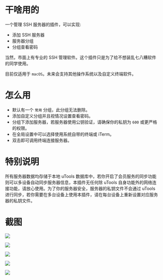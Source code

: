 # 干啥用的

一个管理 SSH 服务器的插件，可以实现:

- 添加 SSH 服务器
- 服务器分组
- 分组查看密码

当然，市面上有专业的 SSH 管理软件。这个插件只是为了给不想装乱七八糟软件的同学使用。

目前仅适用于 ```macOS```。未来会支持其他操作系统以及自定义终端软件。

# 怎么用

- 默认有一个 ```常用``` 分组，此分组无法删除。
- 添加自定义分组并且视情况设置查看密码。
- 分组下添加服务器，若服务器使用公钥验证，请确保你的私钥为 ```600``` 或更严格的权限。
- 在全局设置中可以选择使用系统自带的终端或 iTerm。
- 双击即可调用终端连接服务器。

# 特别说明

所有服务器数据均存储于本地 uTools 数据库中，若你开启了会员服务的同步功能则可以多设备自动同步服务器信息，本插件无任何除 uTools 自身功能外的网络连接功能，请放心使用。为了你的服务器安全，服务器的私钥文件不会通过 uTools 进行同步，若你需要在多台设备上使用本插件，请在每台设备上重新设置对应服务器的私钥文件。

# 截图

![](https://upload-save-1251792221.cos.ap-shanghai.myqcloud.com/public/3841617456273_.pic.jpg?imageMogr2/thumbnail/800x/format/webp/interlace/1/quality/100|watermark/2/text/QFNpbGVuY2VyTCAtIFYyQy50ZWNo/font/bXN5aGJkLnR0Zg/fontsize/16/fill/I2ZmZmZmZg/dissolve/70/gravity/southeast/dx/10/dy/10)

![](https://upload-save-1251792221.cos.ap-shanghai.myqcloud.com/public/3821617455145_.pic.jpg?imageMogr2/thumbnail/800x/format/webp/interlace/1/quality/100|watermark/2/text/QFNpbGVuY2VyTCAtIFYyQy50ZWNo/font/bXN5aGJkLnR0Zg/fontsize/16/fill/I2ZmZmZmZg/dissolve/70/gravity/southeast/dx/10/dy/10)

![](https://upload-save-1251792221.cos.ap-shanghai.myqcloud.com/public/3831617455220_.pic.jpg?imageMogr2/thumbnail/800x/format/webp/interlace/1/quality/100|watermark/2/text/QFNpbGVuY2VyTCAtIFYyQy50ZWNo/font/bXN5aGJkLnR0Zg/fontsize/16/fill/I2ZmZmZmZg/dissolve/70/gravity/southeast/dx/10/dy/10)

![](https://upload-save-1251792221.cos.ap-shanghai.myqcloud.com/public/3851617456294_.pic.jpg?imageMogr2/thumbnail/800x/format/webp/interlace/1/quality/100|watermark/2/text/QFNpbGVuY2VyTCAtIFYyQy50ZWNo/font/bXN5aGJkLnR0Zg/fontsize/16/fill/I2ZmZmZmZg/dissolve/70/gravity/southeast/dx/10/dy/10)

![](https://upload-save-1251792221.cos.ap-shanghai.myqcloud.com/public/3861617456342_.pic.jpg?imageMogr2/thumbnail/800x/format/webp/interlace/1/quality/100|watermark/2/text/QFNpbGVuY2VyTCAtIFYyQy50ZWNo/font/bXN5aGJkLnR0Zg/fontsize/16/fill/I2ZmZmZmZg/dissolve/70/gravity/southeast/dx/10/dy/10)